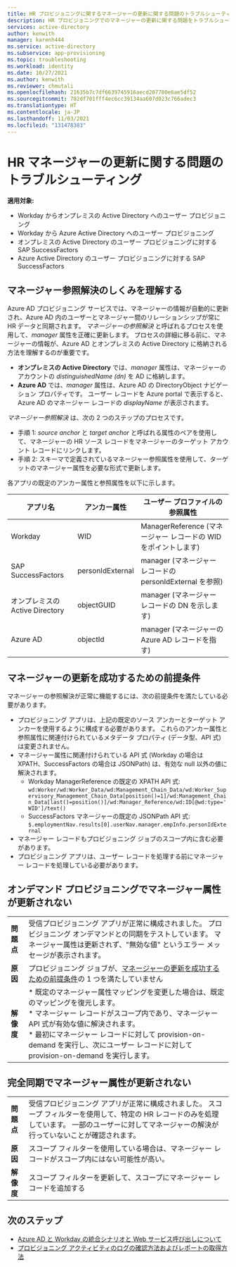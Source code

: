 ```yaml
---
title: HR プロビジョニングに関するマネージャーの更新に関する問題のトラブルシューティング
description: HR プロビジョニングでのマネージャーの更新に関する問題をトラブルシューティングする方法について説明します
services: active-directory
author: kenwith
manager: karenh444
ms.service: active-directory
ms.subservice: app-provisioning
ms.topic: troubleshooting
ms.workload: identity
ms.date: 10/27/2021
ms.author: kenwith
ms.reviewer: chmutali
ms.openlocfilehash: 21635b7c7df6639745916aecd207780e6ae5df52
ms.sourcegitcommit: 702df701fff4ec6cc39134aa607d023c766adec3
ms.translationtype: HT
ms.contentlocale: ja-JP
ms.lasthandoff: 11/03/2021
ms.locfileid: "131478383"
---
```

# <a name="troubleshoot-hr-manager-update-issues"></a>HR マネージャーの更新に関する問題のトラブルシューティング

**適用対象:**
* Workday からオンプレミスの Active Directory へのユーザー プロビジョニング
* Workday から Azure Active Directory へのユーザー プロビジョニング
* オンプレミスの Active Directory のユーザー プロビジョニングに対する SAP SuccessFactors
* Azure Active Directory のユーザー プロビジョニングに対する SAP SuccessFactors

## <a name="understanding-how-manager-reference-resolution-works"></a>マネージャー参照解決のしくみを理解する
Azure AD プロビジョニング サービスでは、マネージャーの情報が自動的に更新され、Azure AD 内のユーザーとマネージャー間のリレーションシップが常に HR データと同期されます。 *マネージャーの参照解決* と呼ばれるプロセスを使用して、*manager* 属性を正確に更新します。 プロセスの詳細に移る前に、マネージャーの情報が、Azure AD とオンプレミスの Active Directory に格納される方法を理解するのが重要です。 

* **オンプレミスの Active Directory** では、*manager* 属性は、マネージャーのアカウントの *distinguishedName (dn)* を AD に格納します。 
* **Azure AD** では、*manager* 属性は、Azure AD の DirectoryObject ナビゲーション プロパティです。 ユーザー レコードを Azure portal で表示すると、Azure AD のマネージャー レコードの *displayName* が表示されます。 

*マネージャー参照解決* は、次の 2 つのステップのプロセスです。 
* 手順 1: *source anchor* と *target anchor* と呼ばれる属性のペアを使用して、マネージャーの HR ソース レコードをマネージャーのターゲット アカウント レコードにリンクします。 
* 手順 2: スキーマで定義されているマネージャー参照属性を使用して、ターゲットのマネージャー属性を必要な形式で更新します。 

各アプリの既定のアンカー属性と参照属性を以下に示します。 

| アプリ名 | アンカー属性 | ユーザー プロファイルの参照属性 | 
|--|--|--| 
| Workday | WID | ManagerReference (マネージャー レコードの WID をポイントします) |
| SAP SuccessFactors | personIdExternal | manager (マネージャー レコードの personIdExternal を参照) |
| オンプレミスの Active Directory | objectGUID | manager (マネージャー レコードの DN を示します) |
| Azure AD | objectId | manager (マネージャーの Azure AD レコードを指す) |

## <a name="prerequisites-for-successful-manager-update"></a>マネージャーの更新を成功するための前提条件
マネージャーの参照解決が正常に機能するには、次の前提条件を満たしている必要があります。 
* プロビジョニング アプリは、上記の既定のソース アンカーとターゲット アンカーを使用するように構成する必要があります。 これらのアンカー属性と参照属性に関連付けられているメタデータ プロパティ (データ型、API 式) は変更されません。 
* マネージャー属性に関連付けられている API 式 (Workday の場合は XPATH、SuccessFactors の場合は JSONPath) は、有効な null 以外の値に解決されます。 
   * Workday ManagerReference の既定の XPATH API 式: `wd:Worker/wd:Worker_Data/wd:Management_Chain_Data/wd:Worker_Supervisory_Management_Chain_Data[position()=1]/wd:Management_Chain_Data[last()=position()]/wd:Manager_Reference/wd:ID[@wd:type='WID']/text()`
   * SuccessFactors マネージャーの既定の JSONPath API 式: `$.employmentNav.results[0].userNav.manager.empInfo.personIdExternal`
* マネージャー レコードもプロビジョニング ジョブのスコープ内に含む必要があります。 
* プロビジョニング アプリは、ユーザー レコードを処理する前にマネージャー レコードを処理している必要があります。 

## <a name="provision-on-demand-does-not-update-manager-attribute"></a>オンデマンド プロビジョニングでマネージャー属性が更新されない
| | |
|--|--|
| **問題点** | 受信プロビジョニング アプリが正常に構成されました。 プロビジョニング オンデマンドとの同期をテストしています。 マネージャー属性は更新されず、"無効な値" というエラー メッセージが表示されます。  |
| **原因** | プロビジョニング ジョブが、[マネージャーの更新を成功するための前提条件](#prerequisites-for-successful-manager-update)の 1 つを満たしていません  |
| **解像度** | * 既定のマネージャー属性マッピングを変更した場合は、既定のマッピングを復元します。 <br> * マネージャー レコードがスコープ内であり、マネージャー API 式が有効な値に解決されます。 <br> * 最初にマネージャー レコードに対して provision-on-demand を実行し、次にユーザー レコードに対して provision-on-demand を実行します。  |

## <a name="full-sync-does-not-update-manager-attribute"></a>完全同期でマネージャー属性が更新されない
| | |
|--|--|
| **問題点** | 受信プロビジョニング アプリが正常に構成されました。 スコープ フィルターを使用して、特定の HR レコードのみを処理しています。 一部のユーザーに対してマネージャーの解決が行っていないことが確認されます。  |
| **原因** | スコープ フィルターを使用している場合は、マネージャー レコードがスコープ内にはない可能性が高い。  |
| **解像度** | スコープ フィルターを更新して、スコープにマネージャー レコードを追加する  |

## <a name="next-steps"></a>次のステップ

* [Azure AD と Workday の統合シナリオと Web サービス呼び出しについて](workday-integration-reference.md)
* [プロビジョニング アクティビティのログの確認方法およびレポートの取得方法](check-status-user-account-provisioning.md)
